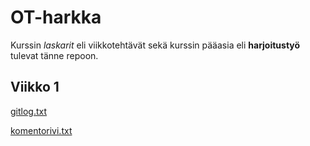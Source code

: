 # OT-harkka

Kurssin _laskarit_ eli viikkotehtävät sekä kurssin pääasia eli **harjoitustyö** tulevat tänne repoon.

## Viikko 1

[gitlog.txt](https://github.com/mikkokallio/ot-harkka/blob/master/laskarit/viikko1/gitlog.txt)

[komentorivi.txt](https://github.com/mikkokallio/ot-harkka/blob/master/laskarit/viikko1/komentorivi.txt)
